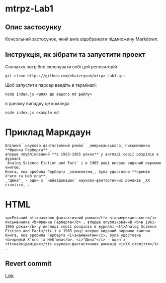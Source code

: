 # mtrpz-Lab1

## Опис застосунку
Консольний застосунок, який вміє відображати підмножину Markdown.

## Інструкція, як зібрати та запустити проект
Спочатку потрібно склонувати собі цей репозиторій
```
git clone https://github.com/ekaterynah/mtrpz-Lab1.git
```
Щоб запустити парсер введіть в терміналі:
```
node index.js <шлях до вашого md файлу>
```
в даному випадку це команда
```
node index.js example.md
```

# Приклад Маркдаун
```
Епічний `науково-фантастичний роман` _американського_ письменника **Френка Герберта** ,
вперше опублікований **в 1963-1965 роках** у вигляді серії розділів в журналі
`Analog Science Fiction and Fact` і в 1965 році вперше виданий окремою книгою.
Книга, яка зробила Герберта _знаменитим_, була удостоєна **премій Х'юго та Неб'юла**.
_"Дюна"_ - один з `найвідоміших` науково-фантастичних романів _XX століття_ .
```

# HTML
```
<p>Епічний <tt>науково-фантастичний роман</tt> <i>американського</i> письменника <b>Френка Герберта</b> , вперше опублікований <b>в 1963-1965 роках</b> у вигляді серії розділів в журналі <tt>Analog Science Fiction and Fact</tt> і в 1965 році вперше виданий окремою книгою. Книга, яка зробила Герберта <i>знаменитим</i>, була удостоєна <b>премій Х'юго та Неб'юла</b>. <i>"Дюна"</i> - один з <tt>найвідоміших</tt> науково-фантастичних романів <i>XX століття</i> . 
```

## Revert commit
[Link](https://github.com/ekaterynah/mtrpz-Lab1/commit/ee8f5ad8d7ad41325e9b75fac387b8dfbc9cd3be)
